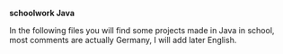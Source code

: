**schoolwork Java**

In the following files you will find some projects made in Java in school,
most comments are actually Germany, I will add later English.
